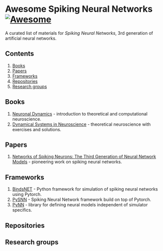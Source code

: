 # Awesome Spiking Neural Networks [![Awesome](https://cdn.rawgit.com/sindresorhus/awesome/d7305f38d29fed78fa85652e3a63e154dd8e8829/media/badge.svg)](https://github.com/sindresorhus/awesome)

A curated list of materials for *Spiking Neural Networks*, 3rd generation of artificial neural networks.

## Contents

1. [Books](#books)
2. [Papers](#papers)
3. [Frameworks](#frameworks)
4. [Repositories](#repositories)
5. [Research groups](#researchgroups)

## Books
1. [Neuronal Dynamics](https://neuronaldynamics.epfl.ch/) - introduction to theoretical and computational neuroscience.
2. [Dynamical Systems in Neuroscience](https://www.izhikevich.org/publications/dsn.pdf) - theoretical neuroscience with exercises and solutions.

## Papers
1. [Networks of Spiking Neurons: The Third Generation of Neural Network Models](https://igi-web.tugraz.at/PDF/85a.pdf) - pioneering work on spiking neural networks.

## Frameworks
1. [BindsNET](https://github.com/BindsNET/bindsnet) - Python framework for simulation of spiking neural networks using Pytorch.
2. [PySNN](https://github.com/BasBuller/PySNN/tree/master/examples) - Spiking Neural Network framework build on top of Pytorch.
3. [PyNN](https://neuralensemble.org/PyNN/) - library for defining neural models independent of simulator specifics.

## Repositories

## Research groups
